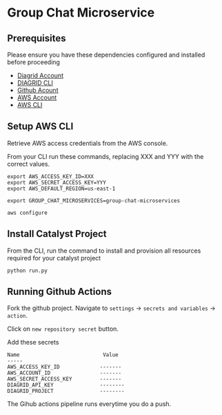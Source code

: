 # Group Chat Microservice

## Prerequisites
Please ensure you have these dependencies configured and installed before proceeding
- [Diagrid Account](https://catalyst.diagrid.io/)
- [DIAGRID CLI](https://docs.diagrid.io/catalyst/references/cli-reference/intro/)
- [Github Acount](https://docs.diagrid.io/catalyst/references/cli-reference/intro/)
- [AWS Account](https://repost.aws/knowledge-center/create-and-activate-aws-account)
- [AWS CLI](https://docs.aws.amazon.com/cli/latest/userguide/getting-started-install.html)

## Setup AWS CLI
Retrieve AWS access credentials from the AWS console.

From your CLI run these commands, replacing XXX and YYY with the correct values.
```
export AWS_ACCESS_KEY_ID=XXX
export AWS_SECRET_ACCESS_KEY=YYY
export AWS_DEFAULT_REGION=us-east-1

export GROUP_CHAT_MICROSERVICES=group-chat-microservices 

aws configure
```

## Install Catalyst Project
From the CLI, run the command to install and provision all resources required for your catalyst project

`python run.py`


## Running Github Actions
Fork the github project. Navigate to `settings` -> `secrets and variables` -> `action`.

Click on `new repository secret` button.

Add these secrets

```
Name                           Value
-----
AWS_ACCESS_KEY_ID             -------
AWS_ACCOUNT_ID                -------
AWS_SECRET_ACCESS_KEY         -------
DIAGRID_API_KEY               --------
DIAGRID_PROJECT               --------
```

The Gihub actions pipeline runs everytime you do a push.